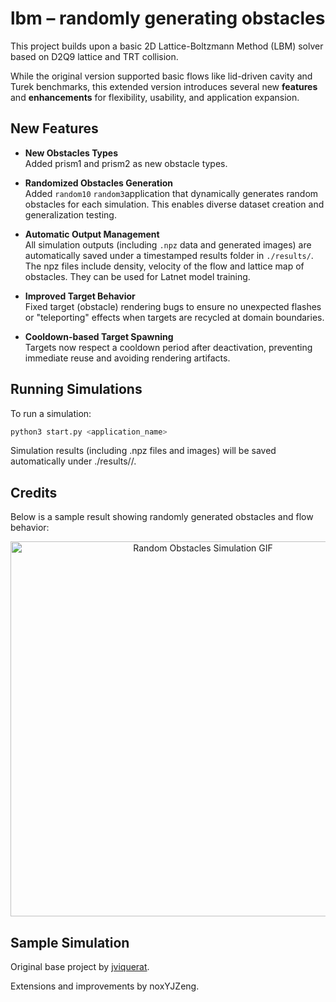 # lbm – randomly generating obstacles

This project builds upon a basic 2D Lattice-Boltzmann Method (LBM) solver based on D2Q9 lattice and TRT collision.

While the original version supported basic flows like lid-driven cavity and Turek benchmarks, this extended version introduces several new **features** and **enhancements** for flexibility, usability, and application expansion.


## New Features

- **New Obstacles Types**  
  Added prism1 and prism2 as new obstacle types.

- **Randomized Obstacles Generation**  
  Added `random10` `random3`application that dynamically generates random obstacles for each simulation. This enables diverse dataset creation and generalization testing.

- **Automatic Output Management**  
  All simulation outputs (including `.npz` data and generated images) are automatically saved under a timestamped results folder in `./results/`. The npz files include density, velocity of the flow and lattice map of obstacles. They can be used for Latnet model training.

- **Improved Target Behavior**  
  Fixed target (obstacle) rendering bugs to ensure no unexpected flashes or "teleporting" effects when targets are recycled at domain boundaries.

- **Cooldown-based Target Spawning**  
  Targets now respect a cooldown period after deactivation, preventing immediate reuse and avoiding rendering artifacts.



## Running Simulations

To run a simulation:
```bash
python3 start.py <application_name>
```
Simulation results (including .npz files and images) will be saved automatically under ./results/<timestamp>/.


##  Credits

Below is a sample result showing randomly generated obstacles and flow behavior:

<p align="center"> <img src="lbm/save/random10.gif" width="600" alt="Random Obstacles Simulation GIF"> </p>


##  Sample Simulation

Original base project by [jviquerat](https://github.com/jviquerat/lbm). 

Extensions and improvements by noxYJZeng.
